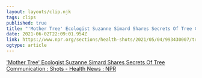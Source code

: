 ```yaml
---
layout: layouts/clip.njk 
tags: clips 
published: true 
title: "'Mother Tree' Ecologist Suzanne Simard Shares Secrets Of Tree Communication : Shots - Health News : NPR" 
date: 2021-06-02T22:09:01.954Z 
link: https://www.npr.org/sections/health-shots/2021/05/04/993430007/trees-talk-to-each-other-mother-tree-ecologist-hears-lessons-for-people-too 
ogtype: article 
---
```

['Mother Tree' Ecologist Suzanne Simard Shares Secrets Of Tree Communication : Shots - Health News : NPR](https://www.npr.org/sections/health-shots/2021/05/04/993430007/trees-talk-to-each-other-mother-tree-ecologist-hears-lessons-for-people-too) 
